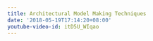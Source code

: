 ```yaml
---
title: Architectural Model Making Techniques
date: '2018-05-19T17:14:20+08:00'
youtube-video-id: itD5U_WIqao
---
```


